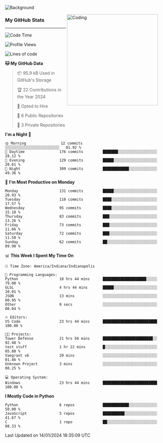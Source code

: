 ![Background](https://github.com/Nguyen-Noah/Nguyen-Noah/assets/112649680/f5d2296f-0508-400c-abcf-47c085708a2a)

<img align="right" alt="Coding" width="300" src="https://cdn.dribbble.com/users/1277312/screenshots/14733298/media/39b1045e593737587dd60e42c8422d1f.gif" >

### My GitHub Stats
---
<!--START_SECTION:waka-->
![Code Time](http://img.shields.io/badge/Code%20Time-43%20hrs%202%20mins-blue)

![Profile Views](http://img.shields.io/badge/Profile%20Views-7-blue)

![Lines of code](https://img.shields.io/badge/From%20Hello%20World%20I%27ve%20Written-118.5%20thousand%20lines%20of%20code-blue)

**🐱 My GitHub Data** 

> 📦 95.9 kB Used in GitHub's Storage 
 > 
> 🏆 22 Contributions in the Year 2024
 > 
> 💼 Opted to Hire
 > 
> 📜 6 Public Repositories 
 > 
> 🔑 3 Private Repositories 
 > 
**I'm a Night 🦉** 

```text
🌞 Morning                12 commits          ░░░░░░░░░░░░░░░░░░░░░░░░░   01.92 % 
🌆 Daytime                176 commits         ███████░░░░░░░░░░░░░░░░░░   28.12 % 
🌃 Evening                129 commits         █████░░░░░░░░░░░░░░░░░░░░   20.61 % 
🌙 Night                  309 commits         ████████████░░░░░░░░░░░░░   49.36 % 
```
📅 **I'm Most Productive on Monday** 

```text
Monday                   131 commits         █████░░░░░░░░░░░░░░░░░░░░   20.93 % 
Tuesday                  110 commits         ████░░░░░░░░░░░░░░░░░░░░░   17.57 % 
Wednesday                95 commits          ████░░░░░░░░░░░░░░░░░░░░░   15.18 % 
Thursday                 83 commits          ███░░░░░░░░░░░░░░░░░░░░░░   13.26 % 
Friday                   73 commits          ███░░░░░░░░░░░░░░░░░░░░░░   11.66 % 
Saturday                 72 commits          ███░░░░░░░░░░░░░░░░░░░░░░   11.50 % 
Sunday                   62 commits          ██░░░░░░░░░░░░░░░░░░░░░░░   09.90 % 
```


📊 **This Week I Spent My Time On** 

```text
🕑︎ Time Zone: America/Indiana/Indianapolis

💬 Programming Languages: 
Python                   18 hrs 44 mins      ████████████████████░░░░░   79.00 % 
GLSL                     4 hrs 44 mins       █████░░░░░░░░░░░░░░░░░░░░   20.01 % 
JSON                     13 mins             ░░░░░░░░░░░░░░░░░░░░░░░░░   00.95 % 
Other                    0 secs              ░░░░░░░░░░░░░░░░░░░░░░░░░   00.04 % 

🔥 Editors: 
VS Code                  23 hrs 44 mins      █████████████████████████   100.00 % 

🐱‍💻 Projects: 
Tower Defense            21 hrs 56 mins      ███████████████████████░░   92.48 % 
test stuff               1 hr 22 mins        █░░░░░░░░░░░░░░░░░░░░░░░░   05.80 % 
Vaegrant v6              20 mins             ░░░░░░░░░░░░░░░░░░░░░░░░░   01.46 % 
Unknown Project          3 mins              ░░░░░░░░░░░░░░░░░░░░░░░░░   00.25 % 

💻 Operating System: 
Windows                  23 hrs 44 mins      █████████████████████████   100.00 % 
```

**I Mostly Code in Python** 

```text
Python                   6 repos             ████████████░░░░░░░░░░░░░   50.00 % 
JavaScript               5 repos             ██████████░░░░░░░░░░░░░░░   41.67 % 
C                        1 repo              ██░░░░░░░░░░░░░░░░░░░░░░░   08.33 % 
```




 Last Updated on 14/01/2024 18:35:09 UTC
<!--END_SECTION:waka-->

<!--
**Nguyen-Noah/Nguyen-Noah** is a ✨ _special_ ✨ repository because its `README.md` (this file) appears on your GitHub profile.

Here are some ideas to get you started:

- 🔭 I’m currently working on ...
- 🌱 I’m currently learning ...
- 👯 I’m looking to collaborate on ...
- 🤔 I’m looking for help with ...
- 💬 Ask me about ...
- 📫 How to reach me: ...
- 😄 Pronouns: ...
- ⚡ Fun fact: ...
-->
